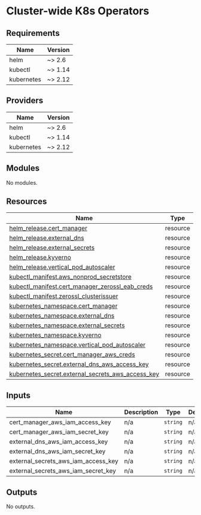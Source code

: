 <!-- BEGIN_TF_DOCS -->

# Cluster-wide K8s Operators

## Requirements

| Name       | Version |
| ---------- | ------- |
| helm       | ~> 2.6  |
| kubectl    | ~> 1.14 |
| kubernetes | ~> 2.12 |

## Providers

| Name       | Version |
| ---------- | ------- |
| helm       | ~> 2.6  |
| kubectl    | ~> 1.14 |
| kubernetes | ~> 2.12 |

## Modules

No modules.

## Resources

| Name                                                                                                                                           | Type     |
| ---------------------------------------------------------------------------------------------------------------------------------------------- | -------- |
| [helm_release.cert_manager](https://registry.terraform.io/providers/hashicorp/helm/latest/docs/resources/release)                              | resource |
| [helm_release.external_dns](https://registry.terraform.io/providers/hashicorp/helm/latest/docs/resources/release)                              | resource |
| [helm_release.external_secrets](https://registry.terraform.io/providers/hashicorp/helm/latest/docs/resources/release)                          | resource |
| [helm_release.kyverno](https://registry.terraform.io/providers/hashicorp/helm/latest/docs/resources/release)                                   | resource |
| [helm_release.vertical_pod_autoscaler](https://registry.terraform.io/providers/hashicorp/helm/latest/docs/resources/release)                   | resource |
| [kubectl_manifest.aws_nonprod_secretstore](https://registry.terraform.io/providers/gavinbunney/kubectl/latest/docs/resources/manifest)         | resource |
| [kubectl_manifest.cert_manager_zerossl_eab_creds](https://registry.terraform.io/providers/gavinbunney/kubectl/latest/docs/resources/manifest)  | resource |
| [kubectl_manifest.zerossl_clusterissuer](https://registry.terraform.io/providers/gavinbunney/kubectl/latest/docs/resources/manifest)           | resource |
| [kubernetes_namespace.cert_manager](https://registry.terraform.io/providers/hashicorp/kubernetes/latest/docs/resources/namespace)              | resource |
| [kubernetes_namespace.external_dns](https://registry.terraform.io/providers/hashicorp/kubernetes/latest/docs/resources/namespace)              | resource |
| [kubernetes_namespace.external_secrets](https://registry.terraform.io/providers/hashicorp/kubernetes/latest/docs/resources/namespace)          | resource |
| [kubernetes_namespace.kyverno](https://registry.terraform.io/providers/hashicorp/kubernetes/latest/docs/resources/namespace)                   | resource |
| [kubernetes_namespace.vertical_pod_autoscaler](https://registry.terraform.io/providers/hashicorp/kubernetes/latest/docs/resources/namespace)   | resource |
| [kubernetes_secret.cert_manager_aws_creds](https://registry.terraform.io/providers/hashicorp/kubernetes/latest/docs/resources/secret)          | resource |
| [kubernetes_secret.external_dns_aws_access_key](https://registry.terraform.io/providers/hashicorp/kubernetes/latest/docs/resources/secret)     | resource |
| [kubernetes_secret.external_secrets_aws_access_key](https://registry.terraform.io/providers/hashicorp/kubernetes/latest/docs/resources/secret) | resource |

## Inputs

| Name                                | Description | Type     | Default | Required |
| ----------------------------------- | ----------- | -------- | ------- | :------: |
| cert_manager_aws_iam_access_key     | n/a         | `string` | n/a     |   yes    |
| cert_manager_aws_iam_secret_key     | n/a         | `string` | n/a     |   yes    |
| external_dns_aws_iam_access_key     | n/a         | `string` | n/a     |   yes    |
| external_dns_aws_iam_secret_key     | n/a         | `string` | n/a     |   yes    |
| external_secrets_aws_iam_access_key | n/a         | `string` | n/a     |   yes    |
| external_secrets_aws_iam_secret_key | n/a         | `string` | n/a     |   yes    |

## Outputs

No outputs.

<!-- END_TF_DOCS -->
